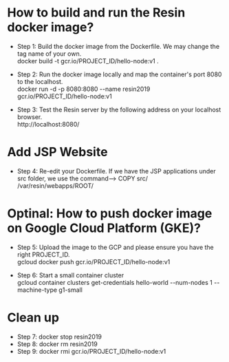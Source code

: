 # How to build and run the Resin docker image?
- Step 1: Build the docker image from the Dockerfile. We may change the tag name of your own.<br />
docker build -t gcr.io/PROJECT_ID/hello-node:v1 .

- Step 2: Run the docker image locally and map the container's port 8080 to the localhost. <br />
docker run -d -p 8080:8080 --name resin2019 gcr.io/PROJECT_ID/hello-node:v1

- Step 3: Test the Resin server by the following address on your localhost browser.  <br />
http://localhost:8080/

# Add JSP Website
- Step 4: Re-edit your Dockerfile. If we have the JSP applications under src folder, we use the command--> COPY src/ /var/resin/webapps/ROOT/

# Optinal: How to push docker image on Google Cloud Platform (GKE)?
- Step 5: Upload the image to the GCP and please ensure you have the right PROJECT_ID. <br />
gcloud docker push gcr.io/PROJECT_ID/hello-node:v1

- Step 6: Start a small container cluster  <br />
gcloud container clusters get-credentials hello-world --num-nodes 1 --machine-type g1-small

# Clean up
- Step 7: docker stop resin2019  <br />
- Step 8: docker rm resin2019  <br />
- Step 9: docker rmi gcr.io/PROJECT_ID/hello-node:v1  <br />